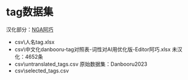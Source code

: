 # tag数据集
汉化部分：[NGA阿巧](https://ngabbs.com/read.php?tid=33869519)
- csv\人名tag.xlsx
- csv\中文化danbooru-tag对照表-词性对AI用优化版-Editor阿巧.xlsx
未汉化：4652条
- csv\untranslated_tags.csv
原始数据集：Danbooru2023
- csv\selected_tags.csv
